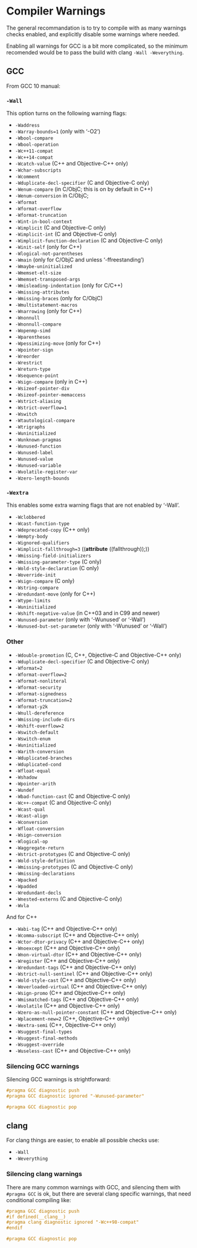 # Compiler Warnings

The general recommandation is to try to compile with as many warnings checks
enabled, and explicitly disable some warnings where needed.

Enabling all warnings for GCC is a bit more complicated, so the minimum
recomended would be to pass the build with clang `-Wall -Weverything`.

## GCC

From GCC 10 manual:

### `-Wall`

This option turns on the following warning flags:

- `-Waddress`
- `-Warray-bounds=1` (only with ‘-O2’)
- `-Wbool-compare`
- `-Wbool-operation`
- `-Wc++11-compat`
- `-Wc++14-compat`
- `-Wcatch-value` (C++ and Objective-C++ only)
- `-Wchar-subscripts`
- `-Wcomment`
- `-Wduplicate-decl-specifier` (C and Objective-C only)
- `-Wenum-compare` (in C/ObjC; this is on by default in C++)
- `-Wenum-conversion` in C/ObjC;
- `-Wformat`
- `-Wformat-overflow`
- `-Wformat-truncation`
- `-Wint-in-bool-context`
- `-Wimplicit` (C and Objective-C only)
- `-Wimplicit-int` (C and Objective-C only)
- `-Wimplicit-function-declaration` (C and Objective-C only)
- `-Winit-self` (only for C++)
- `-Wlogical-not-parentheses`
- `-Wmain` (only for C/ObjC and unless ‘-ffreestanding’)
- `-Wmaybe-uninitialized`
- `-Wmemset-elt-size`
- `-Wmemset-transposed-args`
- `-Wmisleading-indentation` (only for C/C++)
- `-Wmissing-attributes`
- `-Wmissing-braces` (only for C/ObjC)
- `-Wmultistatement-macros`
- `-Wnarrowing` (only for C++)
- `-Wnonnull`
- `-Wnonnull-compare`
- `-Wopenmp-simd`
- `-Wparentheses`
- `-Wpessimizing-move` (only for C++)
- `-Wpointer-sign`
- `-Wreorder`
- `-Wrestrict`
- `-Wreturn-type`
- `-Wsequence-point`
- `-Wsign-compare` (only in C++)
- `-Wsizeof-pointer-div`
- `-Wsizeof-pointer-memaccess`
- `-Wstrict-aliasing`
- `-Wstrict-overflow=1`
- `-Wswitch`
- `-Wtautological-compare`
- `-Wtrigraphs`
- `-Wuninitialized`
- `-Wunknown-pragmas`
- `-Wunused-function`
- `-Wunused-label`
- `-Wunused-value`
- `-Wunused-variable`
- `-Wvolatile-register-var`
- `-Wzero-length-bounds`

### `-Wextra`

This enables some extra warning flags that are not enabled by ‘-Wall’.

- `-Wclobbered`
- `-Wcast-function-type`
- `-Wdeprecated-copy` (C++ only)
- `-Wempty-body`
- `-Wignored-qualifiers`
- `-Wimplicit-fallthrough=3` ((__attribute__ ((fallthrough));))
- `-Wmissing-field-initializers`
- `-Wmissing-parameter-type` (C only)
- `-Wold-style-declaration` (C only)
- `-Woverride-init`
- `-Wsign-compare` (C only)
- `-Wstring-compare`
- `-Wredundant-move` (only for C++)
- `-Wtype-limits`
- `-Wuninitialized`
- `-Wshift-negative-value` (in C++03 and in C99 and newer)
- `-Wunused-parameter` (only with ‘-Wunused’ or ‘-Wall’)
- `-Wunused-but-set-parameter` (only with ‘-Wunused’ or ‘-Wall’)

### Other

- `-Wdouble-promotion` (C, C++, Objective-C and Objective-C++ only)
- `-Wduplicate-decl-specifier` (C and Objective-C only)
- `-Wformat=2`
- `-Wformat-overflow=2`
- `-Wformat-nonliteral`
- `-Wformat-security`
- `-Wformat-signedness`
- `-Wformat-truncation=2`
- `-Wformat-y2k`
- `-Wnull-dereference`
- `-Wmissing-include-dirs`
- `-Wshift-overflow=2`
- `-Wswitch-default`
- `-Wswitch-enum`
- `-Wuninitialized`
- `-Warith-conversion`
- `-Wduplicated-branches`
- `-Wduplicated-cond`
- `-Wfloat-equal`
- `-Wshadow`
- `-Wpointer-arith`
- `-Wundef`
- `-Wbad-function-cast` (C and Objective-C only)
- `-Wc++-compat` (C and Objective-C only)
- `-Wcast-qual`
- `-Wcast-align`
- `-Wconversion`
- `-Wfloat-conversion`
- `-Wsign-conversion`
- `-Wlogical-op`
- `-Waggregate-return`
- `-Wstrict-prototypes` (C and Objective-C only)
- `-Wold-style-definition`
- `-Wmissing-prototypes` (C and Objective-C only)
- `-Wmissing-declarations`
- `-Wpacked`
- `-Wpadded`
- `-Wredundant-decls`
- `-Wnested-externs` (C and Objective-C only)
- `-Wvla`

And for C++

- `-Wabi-tag` (C++ and Objective-C++ only)
- `-Wcomma-subscript` (C++ and Objective-C++ only)
- `-Wctor-dtor-privacy` (C++ and Objective-C++ only)
- `-Wnoexcept` (C++ and Objective-C++ only)
- `-Wnon-virtual-dtor` (C++ and Objective-C++ only)
- `-Wregister` (C++ and Objective-C++ only)
- `-Wredundant-tags` (C++ and Objective-C++ only)
- `-Wstrict-null-sentinel` (C++ and Objective-C++ only)
- `-Wold-style-cast` (C++ and Objective-C++ only)
- `-Woverloaded-virtual` (C++ and Objective-C++ only)
- `-Wsign-promo` (C++ and Objective-C++ only)
- `-Wmismatched-tags` (C++ and Objective-C++ only)
- `-Wvolatile` (C++ and Objective-C++ only)
- `-Wzero-as-null-pointer-constant` (C++ and Objective-C++ only)
- `-Wplacement-new=2` (C++, Objective-C++ only)
- `-Wextra-semi` (C++, Objective-C++ only)
- `-Wsuggest-final-types`
- `-Wsuggest-final-methods`
- `-Wsuggest-override`
- `-Wuseless-cast` (C++ and Objective-C++ only)

### Silencing GCC warnings

Silencing GCC warnings is strightforward:

```c
#pragma GCC diagnostic push
#pragma GCC diagnostic ignored "-Wunused-parameter"

#pragma GCC diagnostic pop
```

## clang

For clang things are easier, to enable all possible checks use:

- `-Wall`
- `-Weverything`

### Silencing clang warnings

There are many common warnings with GCC, and silencing them with `#pragma GCC`
is ok, but there are several clang specific warnings, that need conditional
compiling like:

```c
#pragma GCC diagnostic push
#if defined(__clang__)
#pragma clang diagnostic ignored "-Wc++98-compat"
#endif

#pragma GCC diagnostic pop
```
